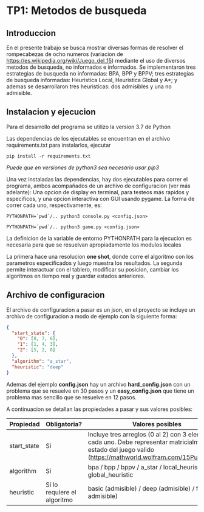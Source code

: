 # TP1: Metodos de busqueda
## Introduccion
En el presente trabajo se busca mostrar diversas formas de
resolver el rompecabezas de ocho numeros (variacion de https://es.wikipedia.org/wiki/Juego_del_15)
mediante el uso de diversos metodos de busqueda, no informados e informados.
Se implementaron tres estrategias de busqueda no informadas: BPA, BPP y BPPV;
tres estrategias de busqueda informadas: Heuristica Local,
Heuristica Global y A*; y ademas se desarrollaron tres heuristicas: dos admisibles y una no admisible.

## Instalacion y ejecucion

Para el desarrollo del programa se utilizo la version 3.7 de Python

Las dependencias de los ejecutables se encuentran en el archivo requirements.txt
para instalarlos, ejecutar
```shell
pip install -r requirements.txt
```
*Puede que en versiones de python3 sea necesario usar pip3*

Una vez instaladas las dependencias, hay dos ejecutables para correr el programa,
ambos acompañados de un archivo de configuracion (ver más adelante): Una opcion
de display en terminal, para testeos más rapidos y especificos, y una opcion interactiva con GUI usando pygame.
La forma de correr cada uno, respectivamente, es:
```shell
PYTHONPATH=`pwd`/.. python3 console.py <config.json>
```
```shell
PYTHONPATH=`pwd`/.. python3 game.py <config.json>
```
La definicion de la variable de entorno PYTHONPATH para la ejecucion es necesaria
para que se resuelvan apropiadamente los modulos locales

La primera hace una resolucion **one shot**, donde corre el algoritmo
con los parametros especificados y luego muestra los resultados.
La segunda permite interactuar con el tablero, modificar su posicion, cambiar los algoritmos en tiempo real
y guardar estados anteriores.

## Archivo de configuracion
El archivo de configuracion a pasar es un json, en el proyecto
se incluye un archivo de configuracion a modo de ejemplo con la siguiente forma:
```json
{
  "start_state": {
    "0": [8, 7, 6],
    "1": [1, 4, 3],
    "2": [5, 2, 0]
  },
  "algorithm": "a_star",
  "heuristic": "deep"
}
```

Ademas del ejemplo **config.json** hay un archivo **hard_config.json** con un
problema que se resuelve en 30 pasos y un **easy_config.json** que tiene un problema
mas sencillo que se resuelve en 12 pasos.

A continuacion se detallan las propiedades a pasar y sus valores posibles:

| Propiedad   | Obligatoria?             | Valores posibles                                                                                                                                                    |
|-------------|--------------------------|---------------------------------------------------------------------------------------------------------------------------------------------------------------------|
| start_state | Si                       | Incluye tres arreglos (0 al 2) con 3 elementos cada uno.  Debe representar matricialmente un estado del juego valido  (https://mathworld.wolfram.com/15Puzzle.html) |
| algorithm   | Si                       | bpa / bpp / bppv / a_star / local_heuristic / global_heuristic                                                                                                 |
| heuristic   | Si lo requiere el algoritmo | basic (admisible) / deep (admisible) / fat (no admisible) 
